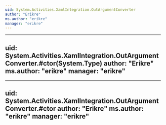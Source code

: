 ```yaml
---
uid: System.Activities.XamlIntegration.OutArgumentConverter
author: "Erikre"
ms.author: "erikre"
manager: "erikre"
---
```


---
uid: System.Activities.XamlIntegration.OutArgumentConverter.#ctor(System.Type)
author: "Erikre"
ms.author: "erikre"
manager: "erikre"
---

---
uid: System.Activities.XamlIntegration.OutArgumentConverter.#ctor
author: "Erikre"
ms.author: "erikre"
manager: "erikre"
---
